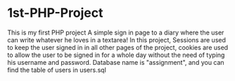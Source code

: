 # 1st-PHP-Project
This is my first PHP project 
A simple sign in page to a diary where the user can write whatever he loves in a textarea!
In this project, Sessions are used to keep the user signed in in all other pages of the project, cookies are used to allow the user to be signed in for
a whole day without the need of typing his username and password.
Database name is "assignment", and you can find the table of users in users.sql
